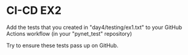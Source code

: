 # CI-CD EX2
Add the tests that you created in "day4/testing/ex1.txt" to your GitHub
Actions workflow (in your "pynet_test" repository)

Try to ensure these tests pass up on GitHub.

